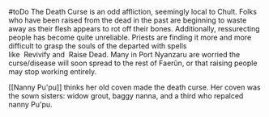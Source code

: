 #toDo 
The Death Curse is an odd affliction, seemingly local to Chult. Folks who have been raised from the dead in the past are beginning to waste away as their flesh appears to rot off their bones. Additionally, ressurecting people has become quite unreliable. Priests are finding it more and more difficult to grasp the souls of the departed with spells like  Revivify and  Raise Dead. Many in Port Nyanzaru are worried the curse/disease will soon spread to the rest of Faerûn, or that raising people may stop working entirely.

[[Nanny Pu'pu]] thinks her old coven made the death curse. Her coven was the sown sisters: widow grout, baggy nanna, and a third who repalced nanny Pu'pu.